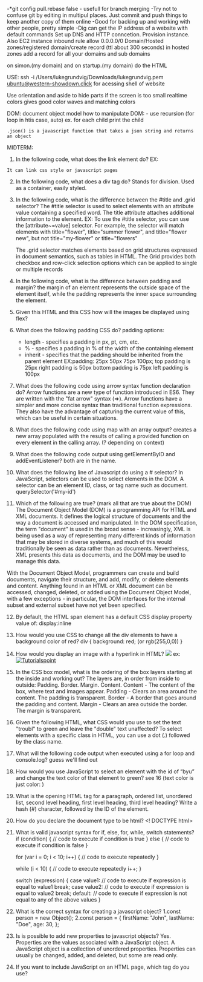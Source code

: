 -*git config pull.rebase false - usefull for branch merging
-Try not to confuse git by editing in multipul places. Just commit and push things to keep another copy of them online
-Good for backing up and working with other people, pretty simple
-Dig can get the IP address of a website with default commands
Set up DNS and HTTP conncetion. Provision instance. Also EC2 instance
inbound rule allow 0.0.0.0/0
Domain/Hosted zones/registered domain/create record (ttl about 300 seconds) 
in hosted zones add a record for all your domains and sub domains

on simon.(my domain) and on startup.(my domain) do the HTML

USE: ssh -i /Users/lukegrundvig/Downloads/lukegrundvig.pem ubuntu@western-showdown.click
for acessing shell of website

Use orientation and aside to hide parts if the screen is too small
realtime colors gives good color waves and matching colors

DOM: document object model
how to manipulate DOM:
    - use recursion (for loop in htis case, auto) ex. for each child print the child


    .json() is a javascript function that takes a json string and returns an object


MIDTERM:

1. In the following code, what does the link element do?
 EX:   <head>
  <link rel="stylesheet" href="styles.css">
    </head>

    It can link css style or javascript pages

2. In the following code,  what does a div tag do?
    Stands for division. Used as a container, easily styled.
3. In the following code, what is the difference between the #title and .grid selector?
    The #title selector is used to select elements with an attribute value containing a specified word. The title attribute attaches additional information to the <a> element.
    EX: 
    To use the #title selector, you can use the [attribute~=value] selector. For example, the selector will match elements with title="flower", title="summer flower", and title="flower new", but not title="my-flower" or title="flowers"

    The .grid selector matches elements based on grid structures expressed in document semantics, such as tables in HTML. The Grid provides both checkbox and row-click selection options which can be applied to single or multiple records

4. In the following code, what is the difference between padding and margin?
    the margin of an element represents the outside space of the element itself, while the padding represents the inner space surrounding the element. 

5. Given this HTML and this CSS how will the images be displayed using flex?

6. What does the following padding CSS do?
    padding options:
    + length - specifies a padding in px, pt, cm, etc.
    + % - specifies a padding in % of the width of the containing element
    + inherit - specifies that the padding should be inherited from the parent element
    EX:padding: 25px 50px 75px 100px;
        top padding is 25px
        right padding is 50px
        bottom padding is 75px
        left padding is 100px

7. What does the following code using arrow syntax function declaration do?
    Arrow functions are a new type of function introduced in ES6. They are written with the "fat arrow" syntax (=>).
    Arrow functions have a simpler and more concise syntax than traditional function expressions. They also have the advantage of capturing the current value of this, which can be useful in certain situations.

8. What does the following code using map with an array output?
    creates a new array populated with the results of calling a provided function on every element in the calling array. (? depending on context)

9. What does the following code output using getElementByID and addEventListener?
    both are in the name.

10. What does the following line of Javascript do using a # selector?
    In JavaScript, selectors can be used to select elements in the DOM. A selector can be an element ID, class, or tag name such as document. querySelector('#my-id') 

11. Which of the following are true? (mark all that are true about the DOM)
    The Document Object Model (DOM) is a programming API for HTML and XML documents.
     It defines the logical structure of documents and the way a document is accessed and manipulated. In the DOM specification, the term "document" is used in the broad sense - increasingly, XML is being used as a way of representing many different kinds of information that may be stored in diverse systems, and much of this would traditionally be seen as data rather than as documents. Nevertheless, XML presents this data as documents, and the DOM may be used to manage this data.

With the Document Object Model, programmers can create and build documents, navigate their structure, and add, modify, or delete elements and content. Anything found in an HTML or XML document can be accessed, changed, deleted, or added using the Document Object Model, with a few exceptions - in particular, the DOM interfaces for the internal subset and external subset have not yet been specified.

12. By default, the HTML span element has a default CSS display property value of: 
    display:inline

13. How would you use CSS to change all the div elements to have a background color of red?
    div {
      background: red; (or rgb(255,0,0))
    }

14. How would you display an image with a hyperlink in HTML?
    <a href="link address"><img src="image destination"></a>
    ex: <a href="https://www.tutorialspoint.com"><img src="https://www.tutorialspoint.com/assets/questions/media/426142-1668760765.png" alt="Tutorialspoint"></a>

15. In the CSS box model, what is the ordering of the box layers starting at the inside and working out?
    The layers are, in order from inside to outside: Padding. Border. Margin. Content.
    Content - The content of the box, where text and images appear.
    Padding - Clears an area around the content. The padding is transparent.
    Border - A border that goes around the padding and content.
    Margin - Clears an area outside the border. The margin is transparent.  

16. Given the following HTML, what CSS would you use to set the text "troubl" to green and leave the "double" text unaffected?
    To select elements with a specific class in HTML, you can use a dot (.) followed by the class name.

17. What will the following code output when executed using a for loop and console.log?
    guess we'll find out

18. How would you use JavaScript to select an element with the id of “byu” and change the text color of that element to green?
    see 16 (text color is just color: )

19. What is the opening HTML tag for a paragraph, ordered list, unordered list, second level heading, first level heading, third level heading?
    Write a hash (#) character, followed by the ID of the element.

20. How do you declare the document type to be html?
    <! DOCTYPE html>

21. What is valid javascript syntax for if, else, for, while, switch statements?
    if (condition) {
     // code to execute if condition is true
    } else {
      // code to execute if condition is false
    }

    for (var i = 0; i < 10; i++) {
    // code to execute repeatedly
    }

    while (i < 10) {
    // code to execute repeatedly
    i++;
    }

    switch (expression) {
    case value1:
    // code to execute if expression is equal to value1
    break;
    case value2:
    // code to execute if expression is equal to value2
    break;
    default:
    // code to execute if expression is not equal to any of the above values
    }

22. What is the correct syntax for creating a javascript object?
    1.const person = new Object();
    2.const person = { firstName: "John", lastName: "Doe", age: 30, };

23. Is is possible to add new properties to javascript objects?
    Yes. Properties are the values associated with a JavaScript object. A JavaScript object is a collection of unordered properties. Properties can usually be changed, added, and deleted, but some are read only.

24. If you want to include JavaScript on an HTML page, which tag do you use?
    <script>

25. Given the following HTML, what JavaScript could you use to set the text "animal" to "crow" and leave the "fish" text unaffected?
    To change the text of an HTML element in JavaScript, you can use the innerHTML, innerText, or textContent properties. 

    EX: element. textContent = "new_value";

26. Which of the following correctly describes JSON?
JSON stands for JavaScript Object Notation, JSON is a lightweight format for storing and transporting data. JSON is often used when data is sent from a server to a web page.

27. What does the console command chmod, pwd, cd, ls, vim, nano, mkdir, mv, rm, man, ssh, ps, wget, sudo  do?

    chmod - Changes the permissions of a file or directory. The owner of a file can change the permissions for user (u), group (g), or others (o) by adding (+) or subtracting (-) the read, write, and execute permissions.
    pwd - print working directory
    cd - choose directory
    ls - list
    vim - text editor, create a new file, edit file, or just read one
    nano - opens file to edit, or creates new file
    mkdir - make directory
    mv - move
    rm - remove
    man - manuel
    ssh - secure shell
    ps - writes the status of active processes
    wget - networking command-line tool that lets you download files and interact with REST APIs
    sudo - allows you to run programs with the security privileges of another user

28. Which of the following console command creates a remote shell session?
    ssh
    EX: " ssh [options] user@hostname "

29. Which of the following is true when the -la parameter is specified for the ls console command?
    long list format not ignoring entries(?) not sure
    EX: 
total 160
drwxr-x---+ 39 lukegrundvig  staff   1248 Oct 29 22:44 .
drwxr-xr-x   5 root          admin    160 Feb 22  2023 ..
-r--------   1 lukegrundvig  staff      7 Jan  4  2022 .CFUserTextEncoding
-rw-r--r--@  1 lukegrundvig  staff  12292 Oct 17 11:15 .DS_Store
drwxr-xr-x   5 lukegrundvig  staff    160 Sep  9  2022 .IdentityService
drwx------+  4 lukegrundvig  staff    128 Oct 28 20:25 .Trash


30. Which of the following is true for the domain name banana.fruit.bozo.click, which is the top level domain, which is a subdomain, which is a root domain?
    the root domain is what comes after the “www” and includes the Top-level domain extension, like .com or . org. For example, in the website address www.example.com
    so in this example bozo is the root www. is a subdomian and top level is .click


31. Is a web certificate is necessary to use HTTPS.
    To use HTTPS with your domain name, you need a SSL or TLS certificate installed on your website.

32. Can a DNS A record can point to an IP address or another A record.
    Yes, a DNS A record can point to an IP address.
    DNS is not capable of HTTP redirection, so probs not another A record

33. Port 443, 80, 22 is reserved for which protocol?
    Port 443 is used explicitly for HTTPS services and hence is the standard port for HTTPS (encrypted) traffic.
    Port 80 is the port number assigned to commonly used internet communication protocol, Hypertext Transfer Protocol (HTTP).
    Port 22 is a well-known port number used in computer networking. It is specifically associated with the Secure Shell (SSH) protocol

34. What will the following code using Promises output when executed?
    Guess we'll find out, hopefully.

    include a jsx file for every component you have
    current javascript code would become a component
    
    basically the html will only have the root component that will get changed by the javascript to display everything else